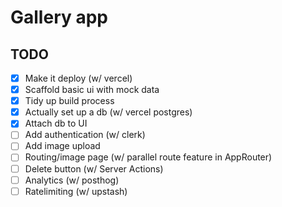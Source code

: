
# Gallery app

## TODO

- [x] Make it deploy (w/ vercel)
- [x] Scaffold basic ui with mock data
- [x] Tidy up build process
- [x] Actually set up a db (w/ vercel postgres)
- [x] Attach db to UI
- [ ] Add authentication (w/ clerk)
- [ ] Add image upload
- [ ] Routing/image page (w/ parallel route feature in AppRouter)
- [ ] Delete button (w/ Server Actions)
- [ ] Analytics (w/ posthog)
- [ ] Ratelimiting (w/ upstash)
